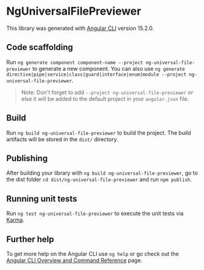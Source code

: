 # NgUniversalFilePreviewer

This library was generated with [Angular CLI](https://github.com/angular/angular-cli) version 15.2.0.

## Code scaffolding

Run `ng generate component component-name --project ng-universal-file-previewer` to generate a new component. You can also use `ng generate directive|pipe|service|class|guard|interface|enum|module --project ng-universal-file-previewer`.
> Note: Don't forget to add `--project ng-universal-file-previewer` or else it will be added to the default project in your `angular.json` file. 

## Build

Run `ng build ng-universal-file-previewer` to build the project. The build artifacts will be stored in the `dist/` directory.

## Publishing

After building your library with `ng build ng-universal-file-previewer`, go to the dist folder `cd dist/ng-universal-file-previewer` and run `npm publish`.

## Running unit tests

Run `ng test ng-universal-file-previewer` to execute the unit tests via [Karma](https://karma-runner.github.io).

## Further help

To get more help on the Angular CLI use `ng help` or go check out the [Angular CLI Overview and Command Reference](https://angular.io/cli) page.
